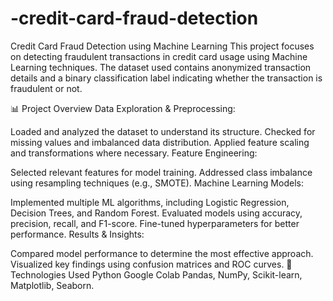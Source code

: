 # -credit-card-fraud-detection
Credit Card Fraud Detection using Machine Learning
This project focuses on detecting fraudulent transactions in credit card usage using Machine Learning techniques. The dataset used contains anonymized transaction details and a binary classification label indicating whether the transaction is fraudulent or not.

📊 Project Overview
Data Exploration & Preprocessing:

Loaded and analyzed the dataset to understand its structure.
Checked for missing values and imbalanced data distribution.
Applied feature scaling and transformations where necessary.
Feature Engineering:

Selected relevant features for model training.
Addressed class imbalance using resampling techniques (e.g., SMOTE).
Machine Learning Models:

Implemented multiple ML algorithms, including Logistic Regression, Decision Trees, and Random Forest.
Evaluated models using accuracy, precision, recall, and F1-score.
Fine-tuned hyperparameters for better performance.
Results & Insights:

Compared model performance to determine the most effective approach.
Visualized key findings using confusion matrices and ROC curves.
🚀 Technologies Used
Python
Google Colab
Pandas, NumPy, Scikit-learn, Matplotlib, Seaborn.
